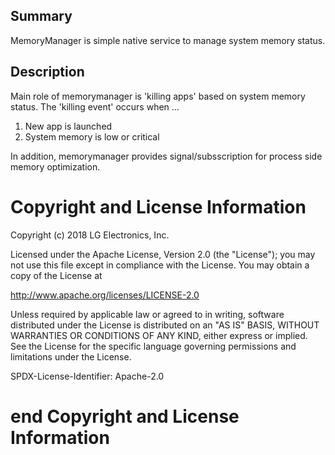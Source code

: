 Summary
-------
MemoryManager is simple native service to manage system memory status.

Description
-----------
Main role of memorymanager is 'killing apps' based on system memory status.
The 'killing event' occurs when ...

1. New app is launched
2. System memory is low or critical

In addition, memorymanager provides signal/subsscription for process side
memory optimization.

# Copyright and License Information

Copyright (c) 2018 LG Electronics, Inc.

Licensed under the Apache License, Version 2.0 (the "License");
you may not use this file except in compliance with the License.
You may obtain a copy of the License at

http://www.apache.org/licenses/LICENSE-2.0

Unless required by applicable law or agreed to in writing, software
distributed under the License is distributed on an "AS IS" BASIS,
WITHOUT WARRANTIES OR CONDITIONS OF ANY KIND, either express or implied.
See the License for the specific language governing permissions and
limitations under the License.

SPDX-License-Identifier: Apache-2.0

# end Copyright and License Information

